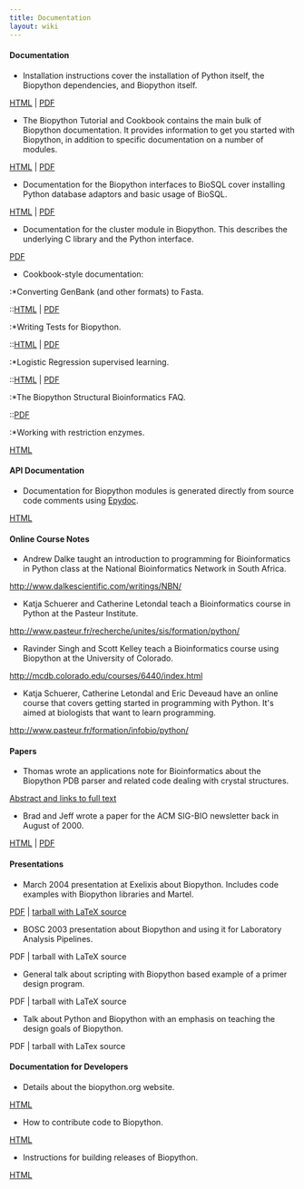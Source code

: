 ```yaml
---
title: Documentation
layout: wiki
---
```


#### Documentation

-   Installation instructions cover the installation of Python itself,
    the Biopython dependencies, and Biopython itself.

  
[HTML](http://biopython.open-bio.org/static/DIST/docs/Installation.html)
| [PDF](http://biopython.open-bio.org/static/DIST/docs/Installation.pdf)

-   The Biopython Tutorial and Cookbook contains the main bulk of
    Biopython documentation. It provides information to get you started
    with Biopython, in addition to specific documentation on a number
    of modules.

  
[HTML](http://biopython.open-bio.org/static/DIST/docs/Tutorial.html) |
[PDF](http://biopython.open-bio.org/static/DIST/docs/Tutorial.pdf)

-   Documentation for the Biopython interfaces to BioSQL cover
    installing Python database adaptors and basic usage of BioSQL.

  
[HTML](http://biopython.open-bio.org/static/DIST/docs/python_biosql_basic.html)
|
[PDF](http://biopython.open-bio.org/static/DIST/docs/python_biosql_basic.pdf)

-   Documentation for the cluster module in Biopython. This describes
    the underlying C library and the Python interface.

  
[PDF](http://biopython.open-bio.org/static/DIST/docs/cluster.pdf)

-   Cookbook-style documentation:

:\*Converting GenBank (and other formats) to Fasta.

::[HTML](http://biopython.open-bio.org/static/DIST/docs/genbank_to_fasta.html)
|
[PDF](http://biopython.open-bio.org/static/DIST/docs/genbank_to_fasta.pdf)

:\*Writing Tests for Biopython.

::[HTML](http://biopython.open-bio.org/static/DIST/docs/biopython_test.html)
|
[PDF](http://biopython.open-bio.org/static/DIST/docs/biopython_test.pdf)

:\*Logistic Regression supervised learning.

::[HTML](http://biopython.open-bio.org/static/DIST/docs/LogisticRegression.html)
|
[PDF](http://biopython.open-bio.org/static/DIST/docs/LogisticRegression.html)

:\*The Biopython Structural Bioinformatics FAQ.

::[PDF](http://biopython.open-bio.org/static/DIST/docs/biopdb_faq.pdf)

:\*Working with restriction enzymes.

  
  
[HTML](http://biopython.open-bio.org/static/DIST/docs/Restriction.html)

#### API Documentation

-   Documentation for Biopython modules is generated directly from
    source code comments using [Epydoc](http://epydoc.sourceforge.net/).

  
[HTML](http://biopython.open-bio.org/static/DIST/docs/api/public/trees.html)

#### Online Course Notes

-   Andrew Dalke taught an introduction to programming for
    Bioinformatics in Python class at the National Bioinformatics
    Network in South Africa.

  
<http://www.dalkescientific.com/writings/NBN/>

-   Katja Schuerer and Catherine Letondal teach a Bioinformatics course
    in Python at the Pasteur Institute.

  
<http://www.pasteur.fr/recherche/unites/sis/formation/python/>

-   Ravinder Singh and Scott Kelley teach a Bioinformatics course using
    Biopython at the University of Colorado.

  
<http://mcdb.colorado.edu/courses/6440/index.html>

-   Katja Schuerer, Catherine Letondal and Eric Deveaud have an online
    course that covers getting started in programming with Python. It's
    aimed at biologists that want to learn programming.

  
<http://www.pasteur.fr/formation/infobio/python/>

#### Papers

-   Thomas wrote an applications note for Bioinformatics about the
    Biopython PDB parser and related code dealing with
    crystal structures.

  
[Abstract and links to full
text](http://bioinformatics.oupjournals.org/cgi/content/abstract/19/17/2308)

-   Brad and Jeff wrote a paper for the ACM SIG-BIO newsletter back in
    August of 2000.

  
[HTML](http://biopython.open-bio.org/static/DIST/docs/acm/ACMbiopy.html)
| [PDF](http://biopython.open-bio.org/static/DIST/docs/acm/ACMbiopy.pdf)

#### Presentations

-   March 2004 presentation at Exelixis about Biopython. Includes code
    examples with Biopython libraries and Martel.

  
[PDF](http://biopython.open-bio.org/static/DIST/docs/presentations/biopython_exelixis.pdf)
| [tarball with LaTeX
source](http://biopython.open-bio.org/static/DIST/docs/presentations/biopython_exelixis.tar.gz)

-   BOSC 2003 presentation about Biopython and using it for Laboratory
    Analysis Pipelines.

  
PDF | tarball with LaTeX source

-   General talk about scripting with Biopython based example of a
    primer design program.

  
PDF | tarball with LaTeX source

-   Talk about Python and Biopython with an emphasis on teaching the
    design goals of Biopython.

  
PDF | tarball with LaTex source

#### Documentation for Developers

-   Details about the biopython.org website.

  
[HTML](website "wikilink")

-   How to contribute code to Biopython.

  
[HTML](Contributing "wikilink")

-   Instructions for building releases of Biopython.

  
[HTML](Building_a_release "wikilink")


